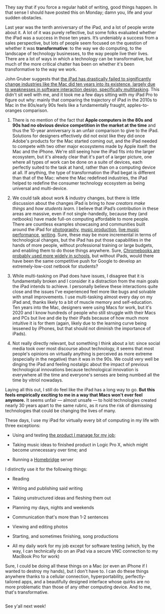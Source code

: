 <p>They say that if you force a regular habit of writing, good things happen. In that sense I should have posted this on Monday; damn you, life and your sudden obstacles.</p><p>Last year was the tenth anniversary of the iPad, and a lot of people wrote about it. A lot of it was purely reflective, but some folks evaluated whether the iPad was a success in those ten years. It’s undeniably a success from a sales perspective, but lots of people seem focused on the question of whether it was&nbsp;<strong>transformative</strong>: to the way we do computing, to the landscape of technology businesses, to the way people live their lives. There are a lot of ways in which a technology can be transformative, but much of the more critical chatter has been on whether it's been transformative to the way we work.</p><p>John Gruber suggests that&nbsp;<a href="https://daringfireball.net/2020/01/the_ipad_awkwardly_turns_10">the iPad has drastically failed to significantly change industries like the Mac did ten years into its existence, largely due to weaknesses in software interaction design, specifically multitasking</a>. This didn't sit well with me, and it took me a few days sitting with my iPad Pro to figure out why: mainly that comparing the trajectory of iPad in the 2010s to Mac in the 80s/early 90s feels like a fundamentally fraught, apples-to-oranges comparison.</p><ol><li><p>There is no mention of the fact that&nbsp;<strong>Apple computers in the 80s and 90s had no obvious device competition in the market at the time</strong>&nbsp;and thus the 10-year anniversary is an unfair comparison to give to the iPad. Solutions for designers effectively did not exist like they did once Adobe's products for the Mac started coming out, and the iPad needed to compete with two other major ecosystems made by Apple itself: the Mac and the iPhone. We're still seeing how the iPad fits into the larger ecosystem, but it's already clear that it's part of a larger picture, one where all types of work can be done on a suite of devices, each perfectly suited to the task at hand, rather than on a computing device at all. If anything, the type of transformation the iPad begat is different than that of the Mac: where the Mac redefined industries, the iPad helped to redefine the consumer technology ecosystem as being universal and multi-device.</p></li><li><p>We could talk about work &amp; industry changes, but there is little discussion about the changes iPad is bring to&nbsp;<em>how creators make things</em>&nbsp;and&nbsp;<em>how students learn.</em>&nbsp;I believe that iPad’s contribution in these areas are massive, even if not single-handedly, because they (and netbooks) have made full-on computing affordable to more people. There are countless examples showcasing and communities built around the iPad for&nbsp;<a href="https://thesweetsetup.com/using-ipad-photography-workflows/">photography</a>,&nbsp;<a href="https://www.cultofmac.com/592572/ipad-music-production/">music production</a>,&nbsp;<a href="https://forum.audiob.us/">live music performance</a>,&nbsp;<a href="https://www.techradar.com/how-to/mobile-computing/tablets/how-to-write-a-novel-on-an-ipad-1300438">writing</a>. Sure, these may be more incremental in terms of technological changes, but the iPad has put those capabilities in the hands of more people, without professional training or large budgets, and enabling them to do those things anywhere. Sure,&nbsp;<a href="https://www.pcworld.com/article/2855768/why-chromebooks-are-schooling-ipads-in-education.html">Chromebooks are probably used more widely in schools</a>, but without iPads, would there have been the same competitive push for Google to develop an extremely-low-cost netbook for students?</p></li><li><p>While multi-tasking on iPad does have issues, I disagree that it is fundamentally broken and I consider it a distraction from the main goals the iPad intends to achieve. I personally believe these interactions quite close and the issues I’ve experienced feel more like bugs and solvable with small improvements. I use multi-tasking almost every day on my iPad and, thanks likely to a bit of muscle memory and self-education. Ten years into the Mac, designers were using Macs for work, but it's 2020 and I know hundreds of people who still struggle with their Macs and PCs but live and die by their iPads because of how much more intuitive it is for them (again, likely due to the learning curve being lessened by iPhones, but that should not diminish the importance of iPads).</p></li><li><p>Not really directly relevant, but something I think about a lot: since social media took over most discourse about technology, it seems that most people's opinions on virtually anything is perceived as more extreme (especially in the negative) than it was in the 90s. We could very well be dinging the iPad and feeling nostalgic about the impact of previous technological innovations because technological innovation is everywhere all the time and everyone's senses are being numbed all the time by vitriol nowadays.</p></li></ol><p>Laying all this out, I still do feel like the iPad has a long way to go.&nbsp;<strong>But this feels empirically exciting to me in a way that Macs won't ever feel anymore.</strong>&nbsp;It seems unfair — almost unsafe — to hold technologies created nearly 30 years apart to the same rubric, as it runs the risk of dismissing technologies that could be changing the lives of many.</p><p>These days, I use my iPad for virtually every bit of computing in my life with three exceptions:</p><ul><li><p>Using and testing&nbsp;<a href="https://abstract.com/">the product I manage for my job</a>;</p></li><li><p>Taking music ideas to finished product in Logic Pro X, which might become unnecessary over time; and</p></li><li><p>Running a&nbsp;<a href="http://homebridge.io/">Homebridge</a>&nbsp;server</p></li></ul><p>I distinctly use it for the following things:</p><ul><li><p>Reading</p></li><li><p>Writing and publishing said writing</p></li><li><p>Taking unstructured ideas and fleshing them out</p></li><li><p>Planning my days, nights and weekends</p></li><li><p>Communication that's more than 1-2 sentences</p></li><li><p>Viewing and editing photos</p></li><li><p>Starting, and sometimes finishing, song productions</p></li><li><p>All my daily work for my job except for software testing (which, by the way, I can technically do on an iPad via a secure VNC connection to my MacBook Pro for work)</p></li></ul><p>Sure, I could be doing all these things on a Mac (or even an iPhone if I wanted to destroy my hands), but I don't have to. I can do these things anywhere thanks to a cellular connection, hyperportability, perfectly-tailored apps, and a beautifully designed interface whose quirks are no more problematic than those of any other computing device. And to me, that's transformative.</p><p></p><a class="image-link image2 image2-1092-1456" target="_blank" href="https://cdn.substack.com/image/fetch/f_auto,q_auto:good,fl_progressive:steep/https%3A%2F%2Fbucketeer-e05bbc84-baa3-437e-9518-adb32be77984.s3.amazonaws.com%2Fpublic%2Fimages%2Ff06978b4-be5e-4a80-9747-6c6bc9d9281f_4032x3024.jpeg"><img src="https://bucketeer-e05bbc84-baa3-437e-9518-adb32be77984.s3.amazonaws.com/public/images/f06978b4-be5e-4a80-9747-6c6bc9d9281f_4032x3024.jpeg" data-attrs="{&quot;src&quot;:&quot;https://bucketeer-e05bbc84-baa3-437e-9518-adb32be77984.s3.amazonaws.com/public/images/f06978b4-be5e-4a80-9747-6c6bc9d9281f_4032x3024.jpeg&quot;,&quot;height&quot;:1092,&quot;width&quot;:1456,&quot;resizeWidth&quot;:null,&quot;bytes&quot;:2395594,&quot;alt&quot;:null,&quot;title&quot;:null,&quot;type&quot;:&quot;image/jpeg&quot;,&quot;href&quot;:null}" alt=""><style>
          a.image2.image-link.image2-1092-1456 {
            padding-bottom: 75%;
            padding-bottom: min(75%, 1092px);
            width: 100%;
            height: 0;
          }
          a.image2.image-link.image2-1092-1456 img {
            max-width: 1456px;
            max-height: 1092px;
          }
        </style></a><p>See y'all next week!</p>